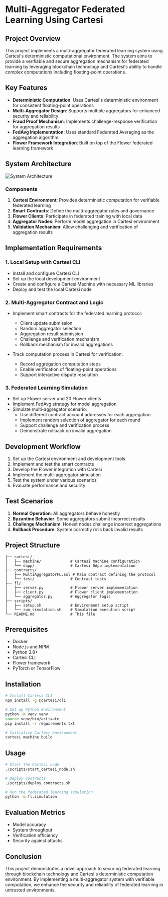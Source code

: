 # Multi-Aggregator Federated Learning Using Cartesi

## Project Overview

This project implements a multi-aggregator federated learning system using Cartesi's deterministic computational environment. The system aims to provide a verifiable and secure aggregation mechanism for federated learning by leveraging blockchain technology and Cartesi's ability to handle complex computations including floating-point operations.

## Key Features

- **Deterministic Computation**: Uses Cartesi's deterministic environment for consistent floating-point operations
- **Multi-Aggregator Design**: Supports multiple aggregators for enhanced security and reliability
- **Fraud Proof Mechanism**: Implements challenge-response verification for aggregation results
- **FedAvg Implementation**: Uses standard Federated Averaging as the aggregation algorithm
- **Flower Framework Integration**: Built on top of the Flower federated learning framework

## System Architecture

![System Architecture](https://example.com/architecture.png)

### Components

1. **Cartesi Environment**: Provides deterministic computation for verifiable federated learning
2. **Smart Contracts**: Define the multi-aggregator rules and governance
3. **Flower Clients**: Participate in federated training with local data
4. **Aggregator Nodes**: Perform model aggregation in Cartesi environment
5. **Validation Mechanism**: Allow challenging and verification of aggregation results

## Implementation Requirements

### 1. Local Setup with Cartesi CLI

- Install and configure Cartesi CLI
- Set up the local development environment
- Create and configure a Cartesi Machine with necessary ML libraries
- Deploy and test the local Cartesi node

### 2. Multi-Aggregator Contract and Logic

- Implement smart contracts for the federated learning protocol:
  - Client update submission
  - Random aggregator selection
  - Aggregation result submission
  - Challenge and verification mechanism
  - Rollback mechanism for invalid aggregations
  
- Track computation process in Cartesi for verification:
  - Record aggregation computation steps
  - Enable verification of floating-point operations
  - Support interactive dispute resolution

### 3. Federated Learning Simulation

- Set up Flower server and 20 Flower clients
- Implement FedAvg strategy for model aggregation
- Simulate multi-aggregator scenario:
  - Use different contract account addresses for each aggregation
  - Implement random selection of aggregator for each round
  - Support challenge and verification process
  - Demonstrate rollback on invalid aggregation

## Development Workflow

1. Set up the Cartesi environment and development tools
2. Implement and test the smart contracts
3. Develop the Flower integration with Cartesi
4. Implement the multi-aggregator simulation
5. Test the system under various scenarios
6. Evaluate performance and security

## Test Scenarios

1. **Normal Operation**: All aggregators behave honestly
2. **Byzantine Behavior**: Some aggregators submit incorrect results
3. **Challenge Mechanism**: Honest nodes challenge incorrect aggregations
4. **Rollback Procedure**: System correctly rolls back invalid results

## Project Structure

```
├── cartesi/
│   ├── machine/             # Cartesi machine configuration
│   └── dapp/                # Cartesi DApp implementation
├── contracts/
│   ├── MultiAggregatorFL.sol # Main contract defining the protocol
│   └── test/                # Contract tests
├── fl/
│   ├── server.py            # Flower server implementation
│   ├── client.py            # Flower client implementation
│   └── aggregator.py        # Aggregator logic
├── scripts/
│   ├── setup.sh             # Environment setup script
│   └── run_simulation.sh    # Simulation execution script
└── README.md                # This file
```

## Prerequisites

- Docker
- Node.js and NPM
- Python 3.8+
- Cartesi CLI
- Flower framework
- PyTorch or TensorFlow

## Installation

```bash
# Install Cartesi CLI
npm install -g @cartesi/cli

# Set up Python environment
python -m venv venv
source venv/bin/activate
pip install -r requirements.txt

# Initialize Cartesi environment
cartesi machine build
```

## Usage

```bash
# Start the Cartesi node
./scripts/start_cartesi_node.sh

# Deploy contracts
./scripts/deploy_contracts.sh

# Run the federated learning simulation
python -m fl.simulation
```

## Evaluation Metrics

- Model accuracy
- System throughput
- Verification efficiency
- Security against attacks

## Conclusion

This project demonstrates a novel approach to securing federated learning through blockchain technology and Cartesi's deterministic computation environment. By implementing a multi-aggregator system with verifiable computation, we enhance the security and reliability of federated learning in untrusted environments.